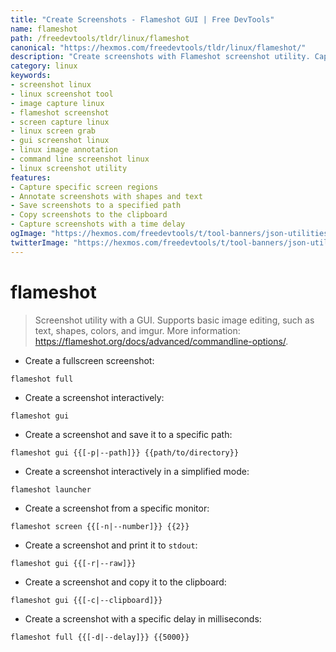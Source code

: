 ```yaml
---
title: "Create Screenshots - Flameshot GUI | Free DevTools"
name: flameshot
path: /freedevtools/tldr/linux/flameshot
canonical: "https://hexmos.com/freedevtools/tldr/linux/flameshot/"
description: "Create screenshots with Flameshot screenshot utility. Capture screen regions and annotate images directly. Free online tool, no registration required."
category: linux
keywords:
- screenshot linux
- linux screenshot tool
- image capture linux
- flameshot screenshot
- screen capture linux
- linux screen grab
- gui screenshot linux
- linux image annotation
- command line screenshot linux
- linux screenshot utility
features:
- Capture specific screen regions
- Annotate screenshots with shapes and text
- Save screenshots to a specified path
- Copy screenshots to the clipboard
- Capture screenshots with a time delay
ogImage: "https://hexmos.com/freedevtools/t/tool-banners/json-utilities-banner.png"
twitterImage: "https://hexmos.com/freedevtools/t/tool-banners/json-utilities-banner.png"
---
```


# flameshot

> Screenshot utility with a GUI.
> Supports basic image editing, such as text, shapes, colors, and imgur.
> More information: <https://flameshot.org/docs/advanced/commandline-options/>.

- Create a fullscreen screenshot:

`flameshot full`

- Create a screenshot interactively:

`flameshot gui`

- Create a screenshot and save it to a specific path:

`flameshot gui {{[-p|--path]}} {{path/to/directory}}`

- Create a screenshot interactively in a simplified mode:

`flameshot launcher`

- Create a screenshot from a specific monitor:

`flameshot screen {{[-n|--number]}} {{2}}`

- Create a screenshot and print it to `stdout`:

`flameshot gui {{[-r|--raw]}}`

- Create a screenshot and copy it to the clipboard:

`flameshot gui {{[-c|--clipboard]}}`

- Create a screenshot with a specific delay in milliseconds:

`flameshot full {{[-d|--delay]}} {{5000}}`
